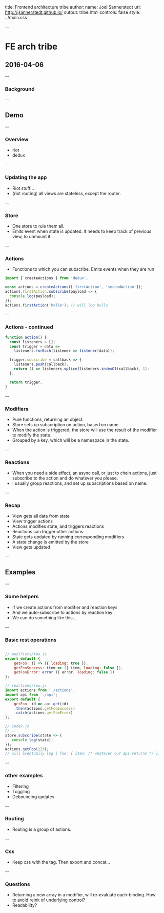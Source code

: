 title: Frontend architecture tribe
author:
  name: Joel Sannerstedt
  url: http://jsannerstedt.github.io/
output: tribe.html
controls: false
style: ../main.css

--

# FE arch tribe
## 2016-04-06

--

### Background

--

## Demo


--

### Overview
* riot
* dedux

--

### Updating the app
* Riot stuff…
* (riot routing) all views are stateless, except the router.

--

### Store
* One store to rule them all.
* Emits event when state is updated.
It needs to keep track of previous view, to unmount it.

--

### Actions
* Functions to which you can subscribe. Emits events when they are run

```javascript
import { createActions } from 'dedux';

const actions = createActions(['firstAction', 'secondAction']);
actions.firstAction.subscribe(payload => {
  console.log(payload);
});
actions.firstAction('hello'); // will log hello
```

--

### Actions - continued

```javascript
function action() {
  const listeners = [];
  const trigger = data =>
    listeners.forEach(listener => listener(data));

  trigger.subscribe = callback => {
    listeners.push(callback);
    return () => listeners.splice(listeners.indexOf(callback), 1);
  };

  return trigger;
}
```

--

### Modifiers
* Pure functions, returning an object.
* Store sets up subscription on action, based on name.
* When the action is triggered, the store will use the result of the modifier to modify the state.
* Grouped by a key, which will be a namespace in the state.

--

### Reactions
* When you need a side effect, an async call, or just to chain actions, just subscribe to the action and do whatever you please.
* I usually group reactions, and set up subscriptions based on name.

--

### Recap
* View gets all data from state
* View trigger actions
* Actions modifies state, and triggers reactions
* Reactions can trigger other actions
* State gets updated by running corresponding modifiers
* A state change is emitted by the store
* View gets updated

--

## Examples

--

### Some helpers
* If we create actions from modifier and reaction keys
* And we auto-subscribe to actions by reaction key
* We can do something like this...

--

### Basic rest operations

```javascript

// modifiers/foo.js
export default {
    getFoo: () => ({ loading: true }),
    getFooSuccess: item => ({ item, loading: false }),
    getFooError: error ({ error, loading: false })
};

// reactions/foo.js
import actions from './actions';
import api from './api';
export default {
    getFoo: id => api.get(id)
    .then(actions.getFooSuccess)
    .catch(actions.getFooError)
};

// index.js
// ...
store.subscribe(state => {
   console.log(state);
});
actions.getFoo(123);
// will eventually log { foo: { item: /* whatever our api returns */ }}
```

--

### other examples

* Filtering
* Toggling
* Debouncing updates

--

### Routing
* Routing is a group of actions.

--

### Css
* Keep css with the tag. Then export and concat…

--

### Questions
* Returning a new array in a modifier, will re-evaluate each-binding. How to avoid reinit of underlying control?
* Readability?
